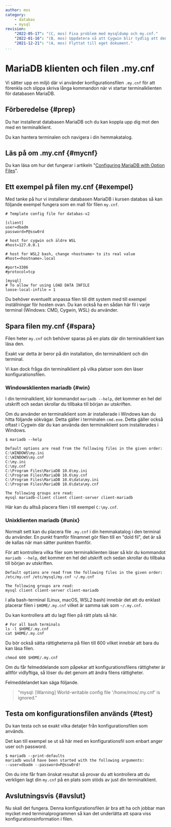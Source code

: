```yaml
---
author: mos
category:
    - databas
    - mysql
revision:
    "2022-05-17": "(C, mos) Fixa problem med mysqldump och my.cnf."
    "2022-01-16": "(B, mos) Uppdatera så att Cygwin blir tydlig att den använder Windowsklienten."
    "2021-12-21": "(A, mos) Flyttat till eget dokument."
...
```

MariaDB klienten och filen .my.cnf
==================================

Vi sätter upp en miljö där vi använder konfigurationsfilen `.my.cnf` för att förenkla och slippa skriva långa kommandon när vi startar terminalklienten för databasen MariaDB.

<!--more-->



Förberedelse {#prep}
--------------------------------------

Du har installerat databasen MariaDB och du kan koppla upp dig mot den med en terminalklient.

Du kan hantera terminalen och navigera i din hemmakatalog.



Läs på om .my.cnf {#mycnf}
--------------------------------------

Du kan läsa om hur det fungerar i artikeln "[Configuring MariaDB with Option Files](https://mariadb.com/kb/en/configuring-mariadb-with-option-files/)".



Ett exempel på filen my.cnf {#exempel}
--------------------------------------

Med tanke på hur vi installerar databasen MariaDB i kursen databas så kan följande exempel fungera som en mall för filen `my.cnf`.

```text
# Template config file for databas-v2

[client]
user=dbadm
password=P@ssw0rd

# host for cygwin och äldre WSL
#host=127.0.0.1

# host for WSL2 bash, change <hostname> to its real value
#host=<hostname>.local

#port=3306
#protocol=tcp

[mysql]
# To allow for using LOAD DATA INFILE
loose-local-infile = 1
```

Du behöver eventuellt anpassa filen till ditt system med till exempel inställningar för hosten ovan. Du kan också ha en sådan här fil i varje terminal (Windows: CMD, Cygwin, WSL) du använder.



Spara filen my.cnf {#spara}
--------------------------------------

Filen heter `my.cnf` och behöver sparas på en plats där din terminalklient kan läsa den.

Exakt var detta är beror på din installation, din terminalklient och din terminal.

Vi kan dock fråga din terminalklient på vilka platser som den läser konfigurationsfilen.



### Windowsklienten mariadb {#win}

I din terminalklient, kör kommandot `mariadb --help`, det kommer en hel del utskrift och sedan skrollar du tillbaka till början av utskriften.

Om du använder en terminalklient som är installerade i Windows kan du hitta följande sökvägar. Detta gäller i terminalen `cmd.exe`. Detta gäller också oftast i Cygwin där du kan använda den terminalklient som installerades i Windows.

```text
$ mariadb --help

Default options are read from the following files in the given order:
C:\WINDOWS\my.ini
C:\WINDOWS\my.cnf
C:\my.ini
C:\my.cnf
C:\Program Files\MariaDB 10.6\my.ini
C:\Program Files\MariaDB 10.6\my.cnf
C:\Program Files\MariaDB 10.6\data\my.ini
C:\Program Files\MariaDB 10.6\data\my.cnf

The following groups are read:
mysql mariadb-client client client-server client-mariadb
```

Här kan du alltså placera filen i till exempel `C:\my.cnf`.



### Unixklienten mariadb {#unix}

Normalt sett kan du placera file `.my.cnf` i din hemmakatalog i den terminal du använder. En punkt framför filnamnet gör filen till en "dold fil", det är så de kallas när man sätter punkten framför.

För att kontrollera vilka filer som terminalklienten läser så kör du kommandot `mariadb --help`, det kommer en hel del utskrift och sedan skrollar du tillbaka till början av utskriften.

```text
Default options are read from the following files in the given order:
/etc/my.cnf /etc/mysql/my.cnf ~/.my.cnf

The following groups are read:
mysql client client-server client-mariadb
```

I alla bash-terminal (Linux, macOS, WSL2 bash) innebär det att du enklast placerar filen i `$HOME/.my.cnf` vilket är samma sak som `~/.my.cnf`.

Du kan kontrollera att du lagt filen på rätt plats så här.

```text
# For all bash terminals
ls -l $HOME/.my.cnf
cat $HOME/.my.cnf
```

Du bör också sätta rättigheterna på filen till 600 vilket innebär att bara du kan läsa filen.

```text
chmod 600 $HOME/.my.cnf
```

Om du får felmeddelande som påpekar att konfigurationsfilens rättigheter är alltför vidlyftiga, så löser du det genom att ändra filens rättigheter.

Felmeddelandet kan säga följande.

> "mysql: [Warning] World-writable config file '/home/mos/.my.cnf' is ignored."



Testa om konfigurationsfilen används {#test}
--------------------------------------

Du kan testa och se exakt vilka detaljer från konfigurationsfilen som används.

Det kan till exempel se ut så här med en konfigurationsfil som enbart anger user och password.

```text
$ mariadb --print-defaults
mariadb would have been started with the following arguments:
--user=dbadm --password=P@ssw0rd!
```

Om du inte får fram önskat resultat så provar du att kontrollera att du verkligen lagt din `my.cnf` på en plats som stöds av just din terminalklient.



Avslutningsvis {#avslut}
--------------------------------------

Nu skall det fungera. Denna konfigurationsfilen är bra att ha och jobbar man mycket med terminalprogrammen så kan det underlätta att spara viss konfigurationsinformation i filen.

